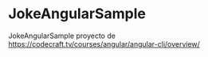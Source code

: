 # JokeAngularSample
JokeAngularSample proyecto de https://codecraft.tv/courses/angular/angular-cli/overview/
